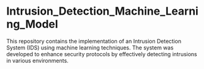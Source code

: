 # Intrusion_Detection_Machine_Learning_Model

This repository contains the implementation of an Intrusion Detection System (IDS) using machine learning techniques. The system was developed to enhance security protocols by effectively detecting intrusions in various environments.
